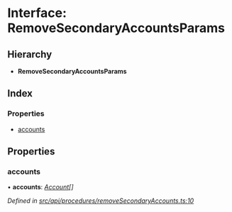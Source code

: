 # Interface: RemoveSecondaryAccountsParams

## Hierarchy

* **RemoveSecondaryAccountsParams**

## Index

### Properties

* [accounts](removesecondaryaccountsparams.md#accounts)

## Properties

###  accounts

• **accounts**: *[Account](../classes/account.md)[]*

*Defined in [src/api/procedures/removeSecondaryAccounts.ts:10](https://github.com/PolymathNetwork/polymesh-sdk/blob/4f2fd432/src/api/procedures/removeSecondaryAccounts.ts#L10)*
